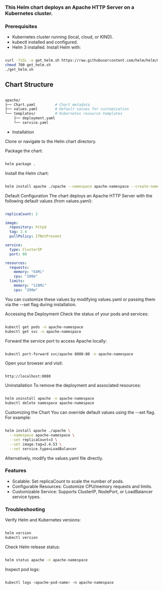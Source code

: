 ### This Helm chart deploys an Apache HTTP Server on a Kubernetes cluster.

### Prerequisites
- Kubernetes cluster running (local, cloud, or KIND).
- kubectl installed and configured.
- Helm 3 installed. Install Helm with:
```bash

curl -fsSL -o get_helm.sh https://raw.githubusercontent.com/helm/helm/main/scripts/get-helm-3
chmod 700 get_helm.sh
./get_helm.sh
```

## Chart Structure
```bash

apache/
├── Chart.yaml         # Chart metadata
├── values.yaml        # Default values for customization
└── templates/         # Kubernetes resource templates
    ├── deployment.yaml
    └── service.yaml
```
- Installation

Clone or navigate to the Helm chart directory.

Package the chart:

```bash

helm package .
```
Install the Helm chart:
```bash

helm install apache ./apache --namespace apache-namespace --create-namespace
```
Default Configuration
The chart deploys an Apache HTTP Server with the following default values (from values.yaml):

```yaml

replicaCount: 2

image:
  repository: httpd
  tag: 2.4
  pullPolicy: IfNotPresent

service:
  type: ClusterIP
  port: 80

resources:
  requests:
    memory: "64Mi"
    cpu: "100m"
  limits:
    memory: "128Mi"
    cpu: "200m"
```
You can customize these values by modifying values.yaml or passing them via the --set flag during installation.

Accessing the Deployment
Check the status of your pods and services:
```bash

kubectl get pods -n apache-namespace
kubectl get svc -n apache-namespace
```
Forward the service port to access Apache locally:
```bash

kubectl port-forward svc/apache 8080:80 -n apache-namespace
```
Open your browser and visit:
```arduino

http://localhost:8080
```
Uninstallation
To remove the deployment and associated resources:

```bash

helm uninstall apache -n apache-namespace
kubectl delete namespace apache-namespace
```
Customizing the Chart
You can override default values using the --set flag. For example:

```bash

helm install apache ./apache \
  --namespace apache-namespace \
  --set replicaCount=3 \
  --set image.tag=2.4.53 \
  --set service.type=LoadBalancer
```
Alternatively, modify the values.yaml file directly.

### Features
- Scalable: Set replicaCount to scale the number of pods.
- Configurable Resources: Customize CPU/memory requests and limits.
- Customizable Service: Supports ClusterIP, NodePort, or LoadBalancer service types.

### Troubleshooting

Verify Helm and Kubernetes versions:
```bash

helm version
kubectl version
```
Check Helm release status:
```bash

helm status apache -n apache-namespace
```
Inspect pod logs:
```bash

kubectl logs <apache-pod-name> -n apache-namespace
```
